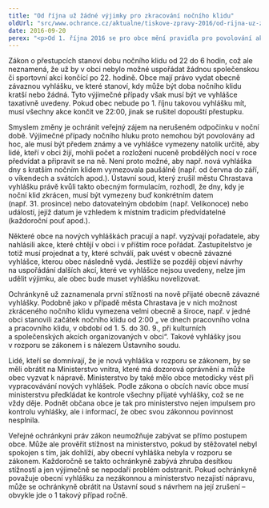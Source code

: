 ```yaml
---
title: "Od října už žádné výjimky pro zkracování nočního klidu"
oldUrl: "src/www.ochrance.cz/aktualne/tiskove-zpravy-2016/od-rijna-uz-zadne-vyjimky-pro-zkracovani-nocniho-klidu"
date: 2016-09-20
perex: "<p>Od 1. října 2016 se pro obce mění pravidla pro povolování akcí způsobujících hluk do pozdních nočních hodin. Až dosud mohly obce takovým akcím udělovat výjimky, ale to už od října neplatí. </p>"
---
```


<!-- imported from the old website -->

<p>Zákon o přestupcích stanoví dobu nočního klidu od 22 do 6 hodin, což ale neznamená, že už by v obci nebylo možné uspořádat žádnou společenskou či sportovní akci končící po 22. hodině. Obce mají právo vydat obecně závaznou vyhlášku, ve které stanoví, kdy může být doba nočního klidu kratší nebo žádná. Tyto výjimečné případy však musí být ve vyhlášce taxativně uvedeny. Pokud obec nebude po 1. říjnu takovou vyhlášku mít, musí všechny akce končit ve 22:00, jinak se rušitel dopouští přestupku.</p> <p>Smyslem změny je ochránit veřejný zájem na nerušeném odpočinku v noční době. Výjimečné případy nočního hluku proto nemohou být povolovány ad hoc, ale musí být předem známy a ve vyhlášce vymezeny natolik určitě, aby lidé, kteří v obci žijí, mohli počet a rozložení nuceně probdělých nocí v roce předvídat a připravit se na ně. Není proto možné, aby např. nová vyhláška dny s kratším nočním klidem vymezovala paušálně (např. od června do září, o víkendech a svátcích apod.). Ústavní soud, který zrušil městu Chrastava vyhlášku právě kvůli takto obecným formulacím, rozhodl, že dny, kdy je noční klid zkrácen, musí být vymezeny buď konkrétním datem (např. 31. prosince) nebo datovatelným obdobím (např. Velikonoce) nebo událostí, jejíž datum je vzhledem k místním tradicím předvídatelné (každoroční pouť apod.). </p> <p>Některé obce na nových vyhláškách pracují a např. vyzývají pořadatele, aby nahlásili akce, které chtějí v obci i v příštím roce pořádat. Zastupitelstvo je totiž musí projednat a ty, které schválí, pak uvést v obecně závazné vyhlášce, kterou obec následně vydá. Jestliže se později objeví návrhy na uspořádání dalších akcí, které ve vyhlášce nejsou uvedeny, nelze jim udělit výjimku, ale obec bude muset vyhlášku novelizovat.</p> <p>Ochránkyně už zaznamenala první stížnosti na nově přijaté obecně závazné vyhlášky. Podobně jako v případě města Chrastava je v nich možnost zkráceného nočního klidu vymezena velmi obecně a široce, např. v jedné obci stanovili začátek nočního klidu od 2:00 „ ve dnech pracovního volna a pracovního klidu, v období od 1. 5. do 30. 9., při kulturních a společenských akcích organizovaných v obci“. Takové vyhlášky jsou v rozporu se zákonem i s nálezem Ústavního soudu.</p> <p>Lidé, kteří se domnívají, že je nová vyhláška v rozporu se zákonem, by se měli obrátit na Ministerstvo vnitra, které má dozorová oprávnění a může obec vyzvat k nápravě. Ministerstvo by také mělo obce metodicky vést při vypracovávání nových vyhlášek. Podle zákona o obcích navíc obce musí ministerstvu předkládat ke kontrole všechny přijaté vyhlášky, což se ne vždy děje. Podnět občana obce je tak pro ministerstvo nejen impulsem pro kontrolu vyhlášky, ale i informací, že obec svou zákonnou povinnost nesplnila.</p> <p>Veřejné ochránkyni práv zákon neumožňuje zabývat se přímo postupem obce. Může ale prověřit stížnost na ministerstvo, pokud by stěžovatel nebyl spokojen s tím, jak dohlíží, aby obecní vyhláška nebyla v rozporu se zákonem. Každoročně se takto ochránkyně zabývá zhruba desítkou stížností a jen výjimečně se nepodaří problém odstranit. Pokud ochránkyně považuje obecní vyhlášku za nezákonnou a ministerstvo nezajistí nápravu, může se ochránkyně obrátit na Ústavní soud s návrhem na její zrušení – obvykle jde o 1 takový případ ročně.</p>
